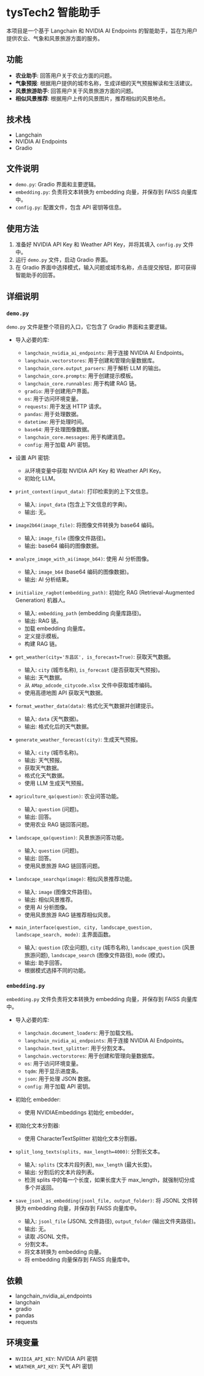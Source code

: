 # tysTech2 智能助手

本项目是一个基于 Langchain 和 NVIDIA AI Endpoints 的智能助手，旨在为用户提供农业、气象和风景旅游方面的服务。

## 功能

- **农业助手**: 回答用户关于农业方面的问题。
- **气象预报**: 根据用户提供的城市名称，生成详细的天气预报解读和生活建议。
- **风景旅游助手**: 回答用户关于风景旅游方面的问题。
- **相似风景推荐**: 根据用户上传的风景图片，推荐相似的风景地点。

## 技术栈

- Langchain
- NVIDIA AI Endpoints
- Gradio

## 文件说明

- `demo.py`: Gradio 界面和主要逻辑。
- `embedding.py`: 负责将文本转换为 embedding 向量，并保存到 FAISS 向量库中。
- `config.py`: 配置文件，包含 API 密钥等信息。

## 使用方法

1. 准备好 NVIDIA API Key 和 Weather API Key，并将其填入 `config.py` 文件中。
2. 运行 `demo.py` 文件，启动 Gradio 界面。
3. 在 Gradio 界面中选择模式，输入问题或城市名称，点击提交按钮，即可获得智能助手的回答。

## 详细说明

### `demo.py`

`demo.py` 文件是整个项目的入口，它包含了 Gradio 界面和主要逻辑。

- 导入必要的库:
    - `langchain_nvidia_ai_endpoints`: 用于连接 NVIDIA AI Endpoints。
    - `langchain.vectorstores`: 用于创建和管理向量数据库。
    - `langchain_core.output_parsers`: 用于解析 LLM 的输出。
    - `langchain_core.prompts`: 用于创建提示模板。
    - `langchain_core.runnables`: 用于构建 RAG 链。
    - `gradio`: 用于创建用户界面。
    - `os`: 用于访问环境变量。
    - `requests`: 用于发送 HTTP 请求。
    - `pandas`: 用于处理数据。
    - `datetime`: 用于处理时间。
    - `base64`: 用于处理图像数据。
    - `langchain_core.messages`: 用于构建消息。
    - `config`: 用于加载 API 密钥。

- 设置 API 密钥:
    - 从环境变量中获取 NVIDIA API Key 和 Weather API Key。
    - 初始化 LLM。

- `print_context(input_data)`: 打印检索到的上下文信息。
    - 输入: `input_data` (包含上下文信息的字典)。
    - 输出: 无。

- `image2b64(image_file)`: 将图像文件转换为 base64 编码。
    - 输入: `image_file` (图像文件路径)。
    - 输出: base64 编码的图像数据。

- `analyze_image_with_ai(image_b64)`: 使用 AI 分析图像。
    - 输入: `image_b64` (base64 编码的图像数据)。
    - 输出: AI 分析结果。

- `initialize_ragbot(embedding_path)`: 初始化 RAG (Retrieval-Augmented Generation) 机器人。
    - 输入: `embedding_path` (embedding 向量库路径)。
    - 输出: RAG 链。
    - 加载 embedding 向量库。
    - 定义提示模板。
    - 构建 RAG 链。

- `get_weather(city='东昌区', is_forecast=True)`: 获取天气数据。
    - 输入: `city` (城市名称), `is_forecast` (是否获取天气预报)。
    - 输出: 天气数据。
    - 从 `AMap_adcode_citycode.xlsx` 文件中获取城市编码。
    - 使用高德地图 API 获取天气数据。

- `format_weather_data(data)`: 格式化天气数据并创建提示。
    - 输入: `data` (天气数据)。
    - 输出: 格式化后的天气数据。

- `generate_weather_forecast(city)`: 生成天气预报。
    - 输入: `city` (城市名称)。
    - 输出: 天气预报。
    - 获取天气数据。
    - 格式化天气数据。
    - 使用 LLM 生成天气预报。

- `agriculture_qa(question)`: 农业问答功能。
    - 输入: `question` (问题)。
    - 输出: 回答。
    - 使用农业 RAG 链回答问题。

- `landscape_qa(question)`: 风景旅游问答功能。
    - 输入: `question` (问题)。
    - 输出: 回答。
    - 使用风景旅游 RAG 链回答问题。

- `landscape_searchqa(image)`: 相似风景推荐功能。
    - 输入: `image` (图像文件路径)。
    - 输出: 相似风景推荐。
    - 使用 AI 分析图像。
    - 使用风景旅游 RAG 链推荐相似风景。

- `main_interface(question, city, landscape_question, landscape_search, mode)`: 主界面函数。
    - 输入: `question` (农业问题), `city` (城市名称), `landscape_question` (风景旅游问题), `landscape_search` (图像文件路径), `mode` (模式)。
    - 输出: 助手回答。
    - 根据模式选择不同的功能。

### `embedding.py`

`embedding.py` 文件负责将文本转换为 embedding 向量，并保存到 FAISS 向量库中。

- 导入必要的库:
    - `langchain.document_loaders`: 用于加载文档。
    - `langchain_nvidia_ai_endpoints`: 用于连接 NVIDIA AI Endpoints。
    - `langchain.text_splitter`: 用于分割文本。
    - `langchain.vectorstores`: 用于创建和管理向量数据库。
    - `os`: 用于访问环境变量。
    - `tqdm`: 用于显示进度条。
    - `json`: 用于处理 JSON 数据。
    - `config`: 用于加载 API 密钥。

- 初始化 embedder:
    - 使用 NVIDIAEmbeddings 初始化 embedder。

- 初始化文本分割器:
    - 使用 CharacterTextSplitter 初始化文本分割器。

- `split_long_texts(splits, max_length=4000)`: 分割长文本。
    - 输入: `splits` (文本片段列表), `max_length` (最大长度)。
    - 输出: 分割后的文本片段列表。
    - 检测 splits 中的每一个长度，如果长度大于 max_length，就强制切分成多个并返回。

- `save_jsonl_as_embedding(jsonl_file, output_folder)`: 将 JSONL 文件转换为 embedding 向量，并保存到 FAISS 向量库中。
    - 输入: `jsonl_file` (JSONL 文件路径), `output_folder` (输出文件夹路径)。
    - 输出: 无。
    - 读取 JSONL 文件。
    - 分割文本。
    - 将文本转换为 embedding 向量。
    - 将 embedding 向量保存到 FAISS 向量库中。

## 依赖

- langchain_nvidia_ai_endpoints
- langchain
- gradio
- pandas
- requests

## 环境变量

- `NVIDIA_API_KEY`: NVIDIA API 密钥
- `WEATHER_API_KEY`: 天气 API 密钥
